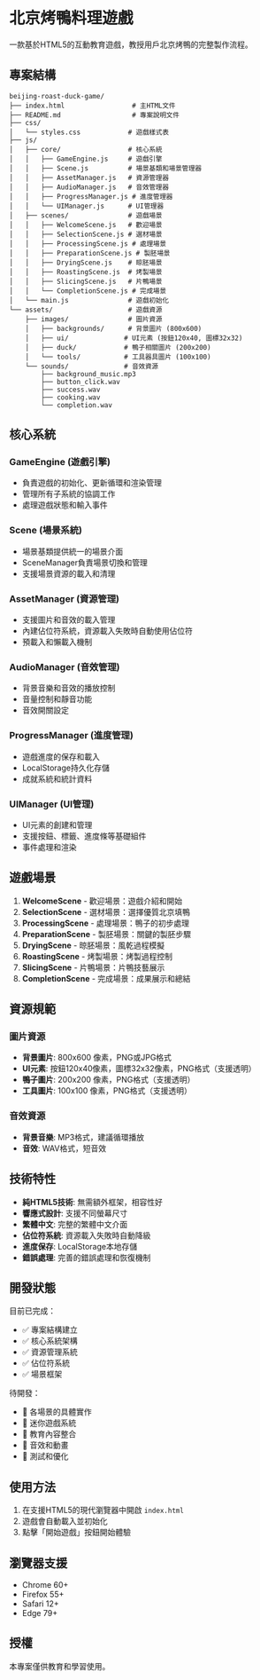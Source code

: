 # 北京烤鴨料理遊戲

一款基於HTML5的互動教育遊戲，教授用戶北京烤鴨的完整製作流程。

## 專案結構

```
beijing-roast-duck-game/
├── index.html                 # 主HTML文件
├── README.md                  # 專案說明文件
├── css/
│   └── styles.css            # 遊戲樣式表
├── js/
│   ├── core/                 # 核心系統
│   │   ├── GameEngine.js     # 遊戲引擎
│   │   ├── Scene.js          # 場景基類和場景管理器
│   │   ├── AssetManager.js   # 資源管理器
│   │   ├── AudioManager.js   # 音效管理器
│   │   ├── ProgressManager.js # 進度管理器
│   │   └── UIManager.js      # UI管理器
│   ├── scenes/               # 遊戲場景
│   │   ├── WelcomeScene.js   # 歡迎場景
│   │   ├── SelectionScene.js # 選材場景
│   │   ├── ProcessingScene.js # 處理場景
│   │   ├── PreparationScene.js # 製胚場景
│   │   ├── DryingScene.js    # 晾胚場景
│   │   ├── RoastingScene.js  # 烤製場景
│   │   ├── SlicingScene.js   # 片鴨場景
│   │   └── CompletionScene.js # 完成場景
│   └── main.js               # 遊戲初始化
└── assets/                   # 遊戲資源
    ├── images/               # 圖片資源
    │   ├── backgrounds/      # 背景圖片 (800x600)
    │   ├── ui/              # UI元素 (按鈕120x40, 圖標32x32)
    │   ├── duck/            # 鴨子相關圖片 (200x200)
    │   └── tools/           # 工具器具圖片 (100x100)
    └── sounds/              # 音效資源
        ├── background_music.mp3
        ├── button_click.wav
        ├── success.wav
        ├── cooking.wav
        └── completion.wav
```

## 核心系統

### GameEngine (遊戲引擎)
- 負責遊戲的初始化、更新循環和渲染管理
- 管理所有子系統的協調工作
- 處理遊戲狀態和輸入事件

### Scene (場景系統)
- 場景基類提供統一的場景介面
- SceneManager負責場景切換和管理
- 支援場景資源的載入和清理

### AssetManager (資源管理)
- 支援圖片和音效的載入管理
- 內建佔位符系統，資源載入失敗時自動使用佔位符
- 預載入和懶載入機制

### AudioManager (音效管理)
- 背景音樂和音效的播放控制
- 音量控制和靜音功能
- 音效開關設定

### ProgressManager (進度管理)
- 遊戲進度的保存和載入
- LocalStorage持久化存儲
- 成就系統和統計資料

### UIManager (UI管理)
- UI元素的創建和管理
- 支援按鈕、標籤、進度條等基礎組件
- 事件處理和渲染

## 遊戲場景

1. **WelcomeScene** - 歡迎場景：遊戲介紹和開始
2. **SelectionScene** - 選材場景：選擇優質北京填鴨
3. **ProcessingScene** - 處理場景：鴨子的初步處理
4. **PreparationScene** - 製胚場景：關鍵的製胚步驟
5. **DryingScene** - 晾胚場景：風乾過程模擬
6. **RoastingScene** - 烤製場景：烤製過程控制
7. **SlicingScene** - 片鴨場景：片鴨技藝展示
8. **CompletionScene** - 完成場景：成果展示和總結

## 資源規範

### 圖片資源
- **背景圖片**: 800x600 像素，PNG或JPG格式
- **UI元素**: 按鈕120x40像素，圖標32x32像素，PNG格式（支援透明）
- **鴨子圖片**: 200x200 像素，PNG格式（支援透明）
- **工具圖片**: 100x100 像素，PNG格式（支援透明）

### 音效資源
- **背景音樂**: MP3格式，建議循環播放
- **音效**: WAV格式，短音效

## 技術特性

- **純HTML5技術**: 無需額外框架，相容性好
- **響應式設計**: 支援不同螢幕尺寸
- **繁體中文**: 完整的繁體中文介面
- **佔位符系統**: 資源載入失敗時自動降級
- **進度保存**: LocalStorage本地存儲
- **錯誤處理**: 完善的錯誤處理和恢復機制

## 開發狀態

目前已完成：
- ✅ 專案結構建立
- ✅ 核心系統架構
- ✅ 資源管理系統
- ✅ 佔位符系統
- ✅ 場景框架

待開發：
- 🔄 各場景的具體實作
- 🔄 迷你遊戲系統
- 🔄 教育內容整合
- 🔄 音效和動畫
- 🔄 測試和優化

## 使用方法

1. 在支援HTML5的現代瀏覽器中開啟 `index.html`
2. 遊戲會自動載入並初始化
3. 點擊「開始遊戲」按鈕開始體驗

## 瀏覽器支援

- Chrome 60+
- Firefox 55+
- Safari 12+
- Edge 79+

## 授權

本專案僅供教育和學習使用。